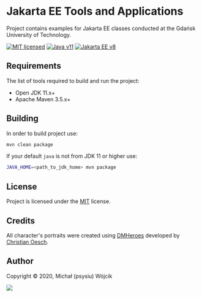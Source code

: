 # Jakarta EE Tools and Applications

Project contains examples for Jakarta EE classes conducted at the Gdańsk University of Technology.

[![MIT licensed][shield-mit]](LICENSE)
[![Java v11][shield-java]](https://openjdk.java.net/projects/jdk/11/)
[![Jakarta EE v8][shield-jakarta]](https://jakarta.ee/specifications/platform/8/)

## Requirements

The list of tools required to build and run the project:

* Open JDK 11.x+
* Apache Maven 3.5.x+

## Building

In order to build project use:

```bash
mvn clean package
```

If your default `java` is not from JDK 11 or higher use:

```bash
JAVA_HOME=<path_to_jdk_home> mvn package
```

## License

Project is licensed under the [MIT](LICENSE) license.  

## Credits

All character's portraits were created using [DMHeroes](http://dmheroes.com/) developed by
[Christian Oesch](https://twitter.com/ChristianOesch).

## Author

Copyright &copy; 2020, Michał (psysiu) Wójcik

[![][gravatar-psysiu]]()

[shield-mit]: https://img.shields.io/badge/license-MIT-blue.svg
[shield-java]: https://img.shields.io/badge/Java-11-blue.svg
[shield-jakarta]: https://img.shields.io/badge/Jakarta_EE-8-blue.svg
[gravatar-psysiu]: https://s.gravatar.com/avatar/b61b36a5b97ca33e9d11d122c143b9f0
